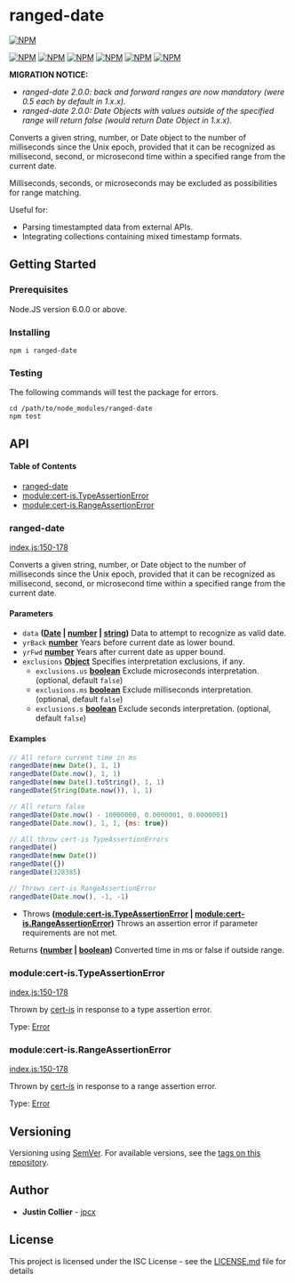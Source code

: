 # ranged-date

[![NPM](https://nodei.co/npm/ranged-date.png)](https://nodei.co/npm/ranged-date/)

[![NPM](https://img.shields.io/npm/l/ranged-date.svg)](https://www.npmjs.com/package/ranged-date/)
[![NPM](https://img.shields.io/node/v/ranged-date.svg)](https://www.npmjs.com/package/ranged-date/)
[![NPM](https://img.shields.io/npm/dm/ranged-date.svg)](https://www.npmjs.com/package/ranged-date/)
[![NPM](https://img.shields.io/github/last-commit/jpcx/ranged-date.svg)](https://www.npmjs.com/package/ranged-date/)
[![NPM](https://img.shields.io/david/jpcx/ranged-date.svg)](https://www.npmjs.com/package/ranged-date/)
[![NPM](https://img.shields.io/david/dev/jpcx/ranged-date.svg)](https://www.npmjs.com/package/ranged-date/)

**MIGRATION NOTICE:**

-   _ranged-date 2.0.0: back and forward ranges are now mandatory (were 0.5 each by default in 1.x.x)._
-   _ranged-date 2.0.0: Date Objects with values outside of the specified range will return false (would return Date Object in 1.x.x)._

Converts a given string, number, or Date object to the number of milliseconds since the Unix epoch, provided that it can be recognized as millisecond, second, or microsecond time within a specified range from the current date.

Milliseconds, seconds, or microseconds may be excluded as possibilities for range matching.

Useful for:

-   Parsing timestampted data from external APIs.
-   Integrating collections containing mixed timestamp formats.

## Getting Started

### Prerequisites

Node.JS version 6.0.0 or above.

### Installing

    npm i ranged-date

### Testing

The following commands will test the package for errors.

    cd /path/to/node_modules/ranged-date
    npm test

## API

<!-- Generated by documentation.js. Update this documentation by updating the source code. -->

#### Table of Contents

-   [ranged-date](#ranged-date)
-   [module:cert-is.TypeAssertionError](#modulecert-istypeassertionerror)
-   [module:cert-is.RangeAssertionError](#modulecert-israngeassertionerror)

### ranged-date

[index.js:150-178](https://github.com/jpcx/ranged-date/blob/2.1.0/index.js#L150-L178 "Source code on GitHub")

Converts a given string, number, or Date object to the number of milliseconds since the Unix epoch, provided that it can be recognized as millisecond, second, or microsecond time within a specified range from the current date.

#### Parameters

-   `data` **([Date](https://developer.mozilla.org/docs/Web/JavaScript/Reference/Global_Objects/Date) \| [number](https://developer.mozilla.org/docs/Web/JavaScript/Reference/Global_Objects/Number) \| [string](https://developer.mozilla.org/docs/Web/JavaScript/Reference/Global_Objects/String))** Data to attempt to recognize as valid date.
-   `yrBack` **[number](https://developer.mozilla.org/docs/Web/JavaScript/Reference/Global_Objects/Number)** Years before current date as lower bound.
-   `yrFwd` **[number](https://developer.mozilla.org/docs/Web/JavaScript/Reference/Global_Objects/Number)** Years after current date as upper bound.
-   `exclusions` **[Object](https://developer.mozilla.org/docs/Web/JavaScript/Reference/Global_Objects/Object)** Specifies interpretation exclusions, if any.
    -   `exclusions.us` **[boolean](https://developer.mozilla.org/docs/Web/JavaScript/Reference/Global_Objects/Boolean)** Exclude microseconds interpretation. (optional, default `false`)
    -   `exclusions.ms` **[boolean](https://developer.mozilla.org/docs/Web/JavaScript/Reference/Global_Objects/Boolean)** Exclude milliseconds interpretation. (optional, default `false`)
    -   `exclusions.s` **[boolean](https://developer.mozilla.org/docs/Web/JavaScript/Reference/Global_Objects/Boolean)** Exclude seconds interpretation. (optional, default `false`)

#### Examples

```javascript
// All return current time in ms
rangedDate(new Date(), 1, 1)
rangedDate(Date.now(), 1, 1)
rangedDate(new Date().toString(), 1, 1)
rangedDate(String(Date.now()), 1, 1)

// All return false
rangedDate(Date.now() - 10000000, 0.0000001, 0.0000001)
rangedDate(Date.now(), 1, 1, {ms: true})

// All throw cert-is TypeAssertionErrors
rangedDate()
rangedDate(new Date())
rangedDate({})
rangedDate(328385)

// Throws cert-is RangeAssertionError
rangedDate(Date.now(), -1, -1)
```

-   Throws **([module:cert-is.TypeAssertionError](#modulecert-istypeassertionerror) \| [module:cert-is.RangeAssertionError](#modulecert-israngeassertionerror))** Throws an assertion error if parameter requirements are not met.

Returns **([number](https://developer.mozilla.org/docs/Web/JavaScript/Reference/Global_Objects/Number) \| [boolean](https://developer.mozilla.org/docs/Web/JavaScript/Reference/Global_Objects/Boolean))** Converted time in ms or false if outside range.

### module:cert-is.TypeAssertionError

[index.js:150-178](https://github.com/jpcx/ranged-date/blob/2.1.0/index.js#L150-L178 "Source code on GitHub")

Thrown by [cert-is](https://github.com/jpcx/cert-is) in response to a type assertion error.

Type: [Error](https://developer.mozilla.org/docs/Web/JavaScript/Reference/Global_Objects/Error)

### module:cert-is.RangeAssertionError

[index.js:150-178](https://github.com/jpcx/ranged-date/blob/2.1.0/index.js#L150-L178 "Source code on GitHub")

Thrown by [cert-is](https://github.com/jpcx/cert-is) in response to a range assertion error.

Type: [Error](https://developer.mozilla.org/docs/Web/JavaScript/Reference/Global_Objects/Error)

## Versioning

Versioning using [SemVer](http://semver.org/). For available versions, see the [tags on this repository](https://github.com/jpcx/ranged-date/tags).

## Author

-   **Justin Collier** - [jpcx](https://github.com/jpcx)

## License

This project is licensed under the ISC License - see the [LICENSE.md](https://github.com/jpcx/ranged-date/blob/2.0.1/LICENSE.md) file for details
